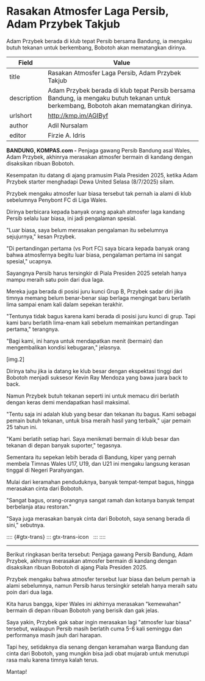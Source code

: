 # Rasakan Atmosfer Laga Persib, Adam Przybek Takjub

Adam Przybek berada di klub tepat Persib bersama Bandung, ia mengaku butuh tekanan untuk berkembang, Bobotoh akan mematangkan dirinya. 

| Field       | Value                                                       |
|-------------|-------------------------------------------------------------|
| title       | Rasakan Atmosfer Laga Persib, Adam Przybek Takjub |
| description | Adam Przybek berada di klub tepat Persib bersama Bandung, ia mengaku butuh tekanan untuk berkembang, Bobotoh akan mematangkan dirinya.  |
| urlshort    | http://kmp.im/AGIByf |
| author      | Adil Nursalam |
| editor      | Firzie A. Idris |

**BANDUNG, KOMPAS.com -** Penjaga gawang Persib Bandung asal Wales, Adam Przybek, akhinrya merasakan atmosfer bermain di kandang dengan disaksikan ribuan Bobotoh. 

Kesempatan itu datang di ajang pramusim Piala Presiden 2025, ketika Adam Przybek starter menghadapi Dewa United Selasa (8/7/2025) silam.

Przybek mengaku atmosfer luar biasa tersebut tak pernah ia alami di klub sebelumnya Penybont FC di Liga Wales. 

Dirinya berbicara kepada banyak orang apakah atmosfer laga kandang Persib selalu luar biasa, ini jadi pengalaman spesial. 

"Luar biasa, saya belum merasakan pengalaman itu sebelumnya sejujurnya," kesan Przybek.

"Di pertandingan pertama (vs Port FC) saya bicara kepada banyak orang bahwa atmosfernya begitu luar biasa, pengalaman pertama ini sangat spesial," ucapnya. 

Sayangnya Persib harus tersingkir di Piala Presiden 2025 setelah hanya mampu meraih satu poin dari dua laga. 

Mereka juga berada di posisi juru kunci Grup B, Przybek sadar diri jika timnya memang belum benar-benar siap berlaga mengingat baru berlatih lima sampai enam kali dalam sepekan terakhir. 

"Tentunya tidak bagus karena kami berada di posisi juru kunci di grup. Tapi kami baru berlatih lima-enam kali sebelum memainkan pertandingan pertama," terangnya. 

"Bagi kami, ini hanya untuk mendapatkan menit (bermain) dan mengembalikan kondisi kebugaran," jelasnya. 

\[img.2\]

Dirinya tahu jika ia datang ke klub besar dengan ekspektasi tinggi dari Bobotoh menjadi suksesor Kevin Ray Mendoza yang bawa juara back to back. 

Namun Przybek butuh tekanan seperti ini untuk memacu diri berlatih dengan keras demi mendapatkan hasil maksimal. 

"Tentu saja ini adalah klub yang besar dan tekanan itu bagus. Kami sebagai pemain butuh tekanan, untuk bisa meraih hasil yang terbaik," ujar pemain 25 tahun ini. 

"Kami berlatih setiap hari. Saya menikmati bermain di klub besar dan tekanan di depan banyak suporter," tegasnya. 

Sementara itu sepekan lebih berada di Bandung, kiper yang pernah membela Timnas Wales U17, U19, dan U21 ini mengaku langsung kerasan tinggal di Negeri Parahyangan. 

Mulai dari keramahan penduduknya, banyak tempat-tempat bagus, hingga merasakan cinta dari Bobotoh. 

"Sangat bagus, orang-orangnya sangat ramah dan kotanya banyak tempat berbelanja atau restoran."

"Saya juga merasakan banyak cinta dari Bobotoh, saya senang berada di sini," sebutnya. 

:::: {#gtx-trans}
::: gtx-trans-icon
 
:::
::::

---
Berikut ringkasan berita tersebut: Penjaga gawang Persib Bandung, Adam Przybek, akhirnya merasakan atmosfer bermain di kandang dengan disaksikan ribuan Bobotoh di ajang Piala Presiden 2025.

 Przybek mengaku bahwa atmosfer tersebut luar biasa dan belum pernah ia alami sebelumnya, namun Persib harus tersingkir setelah hanya meraih satu poin dari dua laga.



Kita harus bangga, kiper Wales ini akhirnya merasakan "kemewahan" bermain di depan ribuan Bobotoh yang berisik dan gak jelas.

 Saya yakin, Przybek gak sabar ingin merasakan lagi "atmosfer luar biasa" tersebut, walaupun Persib masih berlatih cuma 5-6 kali seminggu dan performanya masih jauh dari harapan.

 Tapi hey, setidaknya dia senang dengan keramahan warga Bandung dan cinta dari Bobotoh, yang mungkin bisa jadi obat mujarab untuk menutupi rasa malu karena timnya kalah terus.

 Mantap!
